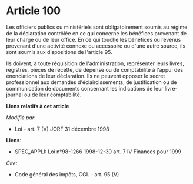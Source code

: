 # Article 100

Les officiers publics ou ministériels sont obligatoirement soumis au régime de la déclaration contrôlée en ce qui concerne
les bénéfices provenant de leur charge ou de leur office. En ce qui touche les bénéfices ou revenus provenant d'une activité
connexe ou accessoire ou d'une autre source, ils sont soumis aux dispositions de l'article 95.

Ils doivent, à toute réquisition de l'administration, représenter leurs livres, registres, pièces de recette, de dépense ou
de comptabilité à l'appui des énonciations de leur déclaration. Ils ne peuvent opposer le secret professionnel aux demandes
d'éclaircissements, de justification ou de communication de documents concernant les indications de leur livre-journal ou de
leur comptabilité.

**Liens relatifs à cet article**

_Modifié par_:

  - Loi - art. 7 (V) JORF 31 décembre 1998

**Liens**:

  - SPEC_APPLI: Loi n°98-1266 1998-12-30 art. 7 IV Finances pour 1999

_Cite_:

  - Code général des impôts, CGI. - art. 95 (V)
